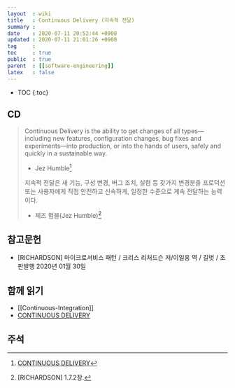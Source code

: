 ```yaml
---
layout  : wiki
title   : Continuous Delivery (지속적 전달)
summary : 
date    : 2020-07-11 20:52:44 +0900
updated : 2020-07-11 21:01:26 +0900
tag     : 
toc     : true
public  : true
parent  : [[software-engineering]]
latex   : false
---
```

* TOC
{:toc}

## CD

> Continuous Delivery is the ability to get changes of all types—including new features, configuration changes, bug fixes and experiments—into production, or into the hands of users, safely and quickly in a sustainable way.
> - Jez Humble[^continuousdelivery]
>
> 지속적 전달은 새 기능, 구성 변경, 버그 조치, 실험 등 갖가지 변경분을 프로덕션 또는 사용자에게 직접 안전하고 신속하게, 일정한 수준으로 계속 전달하는 능력이다.
> - 제즈 험블(Jez Humble)[^richardson-64]

## 참고문헌

- [RICHARDSON] 마이크로서비스 패턴 / 크리스 리처드슨 저/이일웅 역 / 길벗 / 초판발행 2020년 01월 30일

## 함께 읽기

- [[Continuous-Integration]]
- [CONTINUOUS DELIVERY][cdcom]

## 주석

[^richardson-64]: [RICHARDSON] 1.7.2장.
[^continuousdelivery]: [CONTINUOUS DELIVERY][cdcom]


[cdcom]: https://continuousdelivery.com/ 
